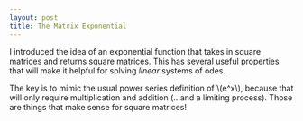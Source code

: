 ```yaml
---
layout: post
title: The Matrix Exponential
---
```


I introduced the idea of an exponential function that takes in square matrices and
returns square matrices. This has several useful properties that will make it
helpful for solving _linear_ systems of odes.

The key is to mimic the usual power series definition of \\(e^x\\), because
that will only require multiplication and addition (...and a limiting process).
Those are things that make sense for square matrices!
